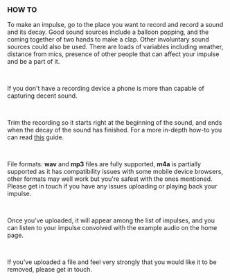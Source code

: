 ### HOW TO

To make an impulse, go to the place you want to record and record a sound and its decay. Good sound sources include a balloon popping, and the coming together of two hands to make a clap. Other involuntary sound sources could also be used. There are loads of variables including weather, distance from mics, presence of other people that can affect your impulse and be a part of it. 

<br>

If you don't have a recording device a phone is more than capable of capturing decent sound.

<br>

Trim the recording so it starts right at the beginning of the sound, and ends when the decay of the sound has finished. For a more in-depth how-to you can read <a href="/bsr-recording-guide.pdf" target="_blank">this</a> guide.

<br>

File formats: **wav** and **mp3** files are fully supported, **m4a** is partially supported as it has compatibility issues with some mobile device browsers, other formats may well work but you're safest with the ones mentioned. Please get in touch if you have any issues uploading or playing back your impulse.

<br>

Once you’ve uploaded, it will appear among the list of impulses, and you can listen to your impulse convolved with the example audio on the home page.

<br>

If you've uploaded a file and feel very strongly that you would like it to be removed, please get in touch.
